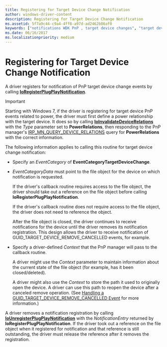 ```yaml
---
title: Registering for Target Device Change Notification
author: windows-driver-content
description: Registering for Target Device Change Notification
ms.assetid: 5f7a9c44-c9a4-4ff8-a97d-ad2462b86af0
keywords: ["notifications WDK PnP , target device changes", "target device change notifications WDK PnP", "EventCategoryTargetDeviceChange notification", "registering target device change notifications", "IoRegisterPlugPlayNotification"]
ms.date: 06/16/2017
ms.localizationpriority: medium
---
```


# Registering for Target Device Change Notification

A driver registers for notification of PnP target device change events by calling [**IoRegisterPlugPlayNotification**](https://msdn.microsoft.com/library/windows/hardware/ff549526).

> [!IMPORTANT]
> Starting with Windows 7, if the driver is registering for target device PnP events related to power, the driver must first define a power relationship with the target device. It does so by calling [**IoInvalidateDeviceRelations**](https://docs.microsoft.com/windows-hardware/drivers/ddi/content/wdm/nf-wdm-ioinvalidatedevicerelations) with the *Type* parameter set to **PowerRelations**, then responding to the PnP manager's [IRP_MN_QUERY_DEVICE_RELATIONS](irp-mn-query-device-relations.md) query for **PowerRelations** with the correct information. 

The following information applies to calling this routine for target device change notification:

-   Specify an *EventCategory* of **EventCategoryTargetDeviceChange**.

-   *EventCategoryData* must point to the file object for the device on which notification is requested.

    If the driver's callback routine requires access to the file object, the driver should take out a reference on the file object before calling **IoRegisterPlugPlayNotification**.

    If the driver's callback routine does not require access to the file object, the driver does not need to reference the object.

    After the file object is closed, the driver continues to receive notifications for the device until the driver removes its notification registration. This design allows the driver to receive notification of GUID\_TARGET\_DEVICE\_REMOVE\_CANCELLED events, for example.

-   Specify a driver-defined *Context* that the PnP manager will pass to the callback routine.

    A driver might use the *Context* parameter to maintain information about the current state of the file object (for example, has it been closed/deleted).

    A driver might also use the *Context* to store the path it used to originally open the device. A driver can use this path to reopen the device after a canceled remove operation. (See [Handling a GUID\_TARGET\_DEVICE\_REMOVE\_CANCELLED Event](handling-a-guid-target-device-remove-cancelled-event.md) for more information.)

A driver removes a notification registration by calling [**IoUnregisterPlugPlayNotification**](https://msdn.microsoft.com/library/windows/hardware/ff550398) with the *NotificationEntry* returned by **IoRegisterPlugPlayNotification**. If the driver took out a reference on the file object when it registered for notification and that reference is still outstanding, the driver must release the reference after it removes the registration.

 

 




